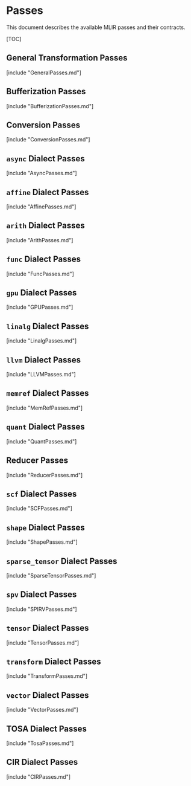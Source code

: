 # Passes

This document describes the available MLIR passes and their contracts.

[TOC]

## General Transformation Passes

[include "GeneralPasses.md"]

## Bufferization Passes

[include "BufferizationPasses.md"]

## Conversion Passes

[include "ConversionPasses.md"]

## `async` Dialect Passes

[include "AsyncPasses.md"]

## `affine` Dialect Passes

[include "AffinePasses.md"]

## `arith` Dialect Passes

[include "ArithPasses.md"]

## `func` Dialect Passes

[include "FuncPasses.md"]

## `gpu` Dialect Passes

[include "GPUPasses.md"]

## `linalg` Dialect Passes

[include "LinalgPasses.md"]

## `llvm` Dialect Passes

[include "LLVMPasses.md"]

## `memref` Dialect Passes

[include "MemRefPasses.md"]

## `quant` Dialect Passes

[include "QuantPasses.md"]

## Reducer Passes

[include "ReducerPasses.md"]

## `scf` Dialect Passes

[include "SCFPasses.md"]

## `shape` Dialect Passes

[include "ShapePasses.md"]

## `sparse_tensor` Dialect Passes

[include "SparseTensorPasses.md"]

## `spv` Dialect Passes

[include "SPIRVPasses.md"]

## `tensor` Dialect Passes

[include "TensorPasses.md"]

## `transform` Dialect Passes

[include "TransformPasses.md"]

## `vector` Dialect Passes

[include "VectorPasses.md"]

## TOSA Dialect Passes

[include "TosaPasses.md"]

## CIR Dialect Passes

[include "CIRPasses.md"]